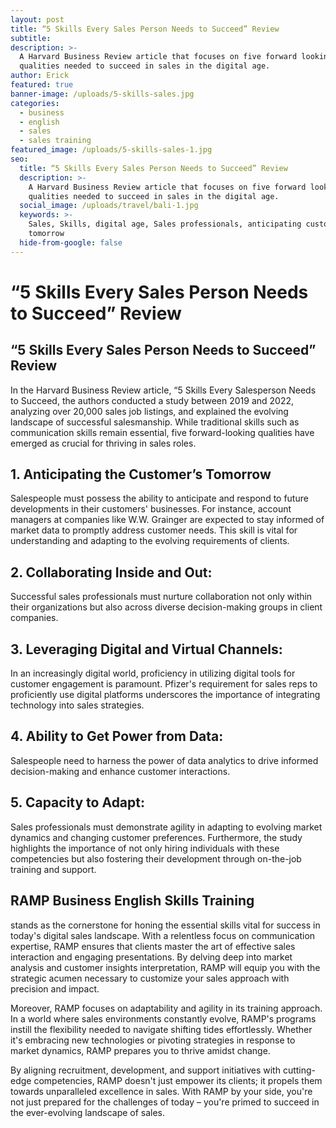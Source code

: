```yaml
---
layout: post
title: “5 Skills Every Sales Person Needs to Succeed” Review
subtitle:
description: >-
  A Harvard Business Review article that focuses on five forward looking
  qualities needed to succeed in sales in the digital age.
author: Erick
featured: true
banner-image: /uploads/5-skills-sales.jpg
categories:
  - business
  - english
  - sales
  - sales training
featured_image: /uploads/5-skills-sales-1.jpg
seo:
  title: “5 Skills Every Sales Person Needs to Succeed” Review
  description: >-
    A Harvard Business Review article that focuses on five forward looking
    qualities needed to succeed in sales in the digital age.
  social_image: /uploads/travel/bali-1.jpg
  keywords: >-
    Sales, Skills, digital age, Sales professionals, anticipating customer's
    tomorrow
  hide-from-google: false
---
```

# “5 Skills Every Sales Person Needs to Succeed” Review


## “5 Skills Every Sales Person Needs to Succeed” Review

In the Harvard Business Review article, “5 Skills Every Salesperson Needs to Succeed, the authors conducted a study between 2019 and 2022, analyzing over 20,000 sales job listings, and explained the evolving landscape of successful salesmanship. While traditional skills such as communication skills remain essential, five forward-looking qualities have emerged as crucial for thriving in sales roles.

## 1\. Anticipating the Customer’s Tomorrow

Salespeople must possess the ability to anticipate and respond to future developments in their customers' businesses. For instance, account managers at companies like W.W. Grainger are expected to stay informed of market data to promptly address customer needs. This skill is vital for understanding and adapting to the evolving requirements of clients.

## 2\. Collaborating Inside and Out:

Successful sales professionals must nurture collaboration not only within their organizations but also across diverse decision-making groups in client companies.

## 3\. Leveraging Digital and Virtual Channels:

In an increasingly digital world, proficiency in utilizing digital tools for customer engagement is paramount. Pfizer's requirement for sales reps to proficiently use digital platforms underscores the importance of integrating technology into sales strategies.

## 4\. Ability to Get Power from Data:

Salespeople need to harness the power of data analytics to drive informed decision-making and enhance customer interactions.

## 5\. Capacity to Adapt:

Sales professionals must demonstrate agility in adapting to evolving market dynamics and changing customer preferences. Furthermore, the study highlights the importance of not only hiring individuals with these competencies but also fostering their development through on-the-job training and support.

## RAMP Business English Skills Training

stands as the cornerstone for honing the essential skills vital for success in today's digital sales landscape. With a relentless focus on communication expertise, RAMP ensures that clients master the art of effective sales interaction and engaging presentations. By delving deep into market analysis and customer insights interpretation, RAMP will equip you with the strategic acumen necessary to customize your sales approach with precision and impact.

Moreover, RAMP focuses on adaptability and agility in its training approach. In a world where sales environments constantly evolve, RAMP's programs instill the flexibility needed to navigate shifting tides effortlessly. Whether it's embracing new technologies or pivoting strategies in response to market dynamics, RAMP prepares you to thrive amidst change.

By aligning recruitment, development, and support initiatives with cutting-edge competencies, RAMP doesn't just empower its clients; it propels them towards unparalleled excellence in sales. With RAMP by your side, you're not just prepared for the challenges of today – you're primed to succeed in the ever-evolving landscape of sales.